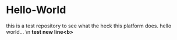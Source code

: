 # Hello-World
this is a test repository to see what the heck this platform does.  hello world...
\n <b>test new line<b\>
